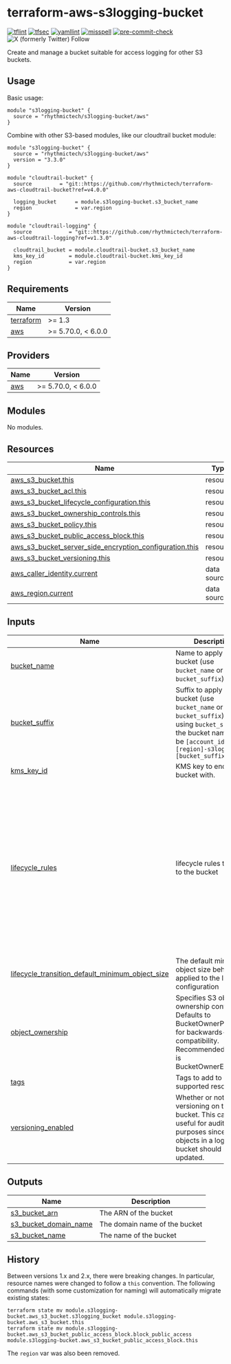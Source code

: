 # terraform-aws-s3logging-bucket
[![tflint](https://github.com/rhythmictech/terraform-aws-s3logging-bucket/actions/workflows/tflint.yaml/badge.svg?branch=master&event=push)](https://github.com/rhythmictech/terraform-aws-s3logging-bucket/actions?query=workflow%3Atflint+event%3Apush+branch%3Amaster)
[![tfsec](https://github.com/rhythmictech/terraform-aws-s3logging-bucket/actions/workflows/tfsec.yaml/badge.svg?branch=master&event=push)](https://github.com/rhythmictech/terraform-aws-s3logging-bucket/actions?query=workflow%3Atfsec+event%3Apush+branch%3Amaster)
[![yamllint](https://github.com/rhythmictech/terraform-aws-s3logging-bucket/actions/workflows/yamllint.yaml/badge.svg?branch=master&event=push)](https://github.com/rhythmictech/terraform-aws-s3logging-bucket/actions?query=workflow%3Ayamllint+event%3Apush+branch%3Amaster)
[![misspell](https://github.com/rhythmictech/terraform-aws-s3logging-bucket/actions/workflows/misspell.yaml/badge.svg?branch=master&event=push)](https://github.com/rhythmictech/terraform-aws-s3logging-bucket/actions?query=workflow%3Amisspell+event%3Apush+branch%3Amaster)
[![pre-commit-check](https://github.com/rhythmictech/terraform-aws-s3logging-bucket/actions/workflows/pre-commit.yaml/badge.svg?branch=master&event=push)](https://github.com/rhythmictech/terraform-aws-s3logging-bucket/actions?query=workflow%3Apre-commit-check+event%3Apush+branch%3Amaster)
![X (formerly Twitter) Follow](https://img.shields.io/twitter/follow/RhythmicTech)


Create and manage a bucket suitable for access logging for other S3 buckets.


## Usage
Basic usage:
```
module "s3logging-bucket" {
  source = "rhythmictech/s3logging-bucket/aws"
}
```

Combine with other S3-based modules, like our cloudtrail bucket module:
```
module "s3logging-bucket" {
  source = "rhythmictech/s3logging-bucket/aws"
  version = "3.3.0"
}

module "cloudtrail-bucket" {
  source         = "git::https://github.com/rhythmictech/terraform-aws-cloudtrail-bucket?ref=v4.0.0"

  logging_bucket      = module.s3logging-bucket.s3_bucket_name
  region              = var.region
}

module "cloudtrail-logging" {
  source            = "git::https://github.com/rhythmictech/terraform-aws-cloudtrail-logging?ref=v1.3.0"

  cloudtrail_bucket = module.cloudtrail-bucket.s3_bucket_name
  kms_key_id        = module.cloudtrail-bucket.kms_key_id
  region            = var.region
}
```


<!-- BEGINNING OF PRE-COMMIT-TERRAFORM DOCS HOOK -->
## Requirements

| Name | Version |
|------|---------|
| <a name="requirement_terraform"></a> [terraform](#requirement\_terraform) | >= 1.3 |
| <a name="requirement_aws"></a> [aws](#requirement\_aws) | >= 5.70.0, < 6.0.0 |

## Providers

| Name | Version |
|------|---------|
| <a name="provider_aws"></a> [aws](#provider\_aws) | >= 5.70.0, < 6.0.0 |

## Modules

No modules.

## Resources

| Name | Type |
|------|------|
| [aws_s3_bucket.this](https://registry.terraform.io/providers/hashicorp/aws/latest/docs/resources/s3_bucket) | resource |
| [aws_s3_bucket_acl.this](https://registry.terraform.io/providers/hashicorp/aws/latest/docs/resources/s3_bucket_acl) | resource |
| [aws_s3_bucket_lifecycle_configuration.this](https://registry.terraform.io/providers/hashicorp/aws/latest/docs/resources/s3_bucket_lifecycle_configuration) | resource |
| [aws_s3_bucket_ownership_controls.this](https://registry.terraform.io/providers/hashicorp/aws/latest/docs/resources/s3_bucket_ownership_controls) | resource |
| [aws_s3_bucket_policy.this](https://registry.terraform.io/providers/hashicorp/aws/latest/docs/resources/s3_bucket_policy) | resource |
| [aws_s3_bucket_public_access_block.this](https://registry.terraform.io/providers/hashicorp/aws/latest/docs/resources/s3_bucket_public_access_block) | resource |
| [aws_s3_bucket_server_side_encryption_configuration.this](https://registry.terraform.io/providers/hashicorp/aws/latest/docs/resources/s3_bucket_server_side_encryption_configuration) | resource |
| [aws_s3_bucket_versioning.this](https://registry.terraform.io/providers/hashicorp/aws/latest/docs/resources/s3_bucket_versioning) | resource |
| [aws_caller_identity.current](https://registry.terraform.io/providers/hashicorp/aws/latest/docs/data-sources/caller_identity) | data source |
| [aws_region.current](https://registry.terraform.io/providers/hashicorp/aws/latest/docs/data-sources/region) | data source |

## Inputs

| Name | Description | Type | Default | Required |
|------|-------------|------|---------|:--------:|
| <a name="input_bucket_name"></a> [bucket\_name](#input\_bucket\_name) | Name to apply to bucket (use `bucket_name` or `bucket_suffix`) | `string` | `null` | no |
| <a name="input_bucket_suffix"></a> [bucket\_suffix](#input\_bucket\_suffix) | Suffix to apply to the bucket (use `bucket_name` or `bucket_suffix`). When using `bucket_suffix`, the bucket name will be `[account_id]-[region]-s3logging-[bucket_suffix].` | `string` | `"default"` | no |
| <a name="input_kms_key_id"></a> [kms\_key\_id](#input\_kms\_key\_id) | KMS key to encrypt bucket with. | `string` | `null` | no |
| <a name="input_lifecycle_rules"></a> [lifecycle\_rules](#input\_lifecycle\_rules) | lifecycle rules to apply to the bucket | <pre>list(object(<br>    {<br>      id                            = string<br>      enabled                       = optional(bool, true)<br>      expiration                    = optional(number)<br>      prefix                        = optional(string)<br>      noncurrent_version_expiration = optional(number)<br>      transition = optional(list(object({<br>        days          = number<br>        storage_class = string<br>      })))<br>  }))</pre> | <pre>[<br>  {<br>    "id": "expire-noncurrent-objects-after-ninety-days",<br>    "noncurrent_version_expiration": 90<br>  },<br>  {<br>    "id": "transition-to-IA-after-30-days",<br>    "transition": [<br>      {<br>        "days": 30,<br>        "storage_class": "STANDARD_IA"<br>      }<br>    ]<br>  },<br>  {<br>    "expiration": 2557,<br>    "id": "delete-after-seven-years"<br>  }<br>]</pre> | no |
| <a name="input_lifecycle_transition_default_minimum_object_size"></a> [lifecycle\_transition\_default\_minimum\_object\_size](#input\_lifecycle\_transition\_default\_minimum\_object\_size) | The default minimum object size behavior applied to the lifecycle configuration | `string` | `"varies_by_storage_class"` | no |
| <a name="input_object_ownership"></a> [object\_ownership](#input\_object\_ownership) | Specifies S3 object ownership control. Defaults to BucketOwnerPreferred for backwards-compatibility. Recommended value is BucketOwnerEnforced. | `string` | `"BucketOwnerEnforced"` | no |
| <a name="input_tags"></a> [tags](#input\_tags) | Tags to add to supported resources | `map(string)` | `{}` | no |
| <a name="input_versioning_enabled"></a> [versioning\_enabled](#input\_versioning\_enabled) | Whether or not to use versioning on the bucket. This can be useful for audit purposes since objects in a logging bucket should not be updated. | `bool` | `true` | no |

## Outputs

| Name | Description |
|------|-------------|
| <a name="output_s3_bucket_arn"></a> [s3\_bucket\_arn](#output\_s3\_bucket\_arn) | The ARN of the bucket |
| <a name="output_s3_bucket_domain_name"></a> [s3\_bucket\_domain\_name](#output\_s3\_bucket\_domain\_name) | The domain name of the bucket |
| <a name="output_s3_bucket_name"></a> [s3\_bucket\_name](#output\_s3\_bucket\_name) | The name of the bucket |
<!-- END OF PRE-COMMIT-TERRAFORM DOCS HOOK -->

## History
Between versions 1.x and 2.x, there were breaking changes. In particular, resource names were changed to follow a `this` convention. The following commands (with some customization for naming) will automatically migrate existing states:

```
terraform state mv module.s3logging-bucket.aws_s3_bucket.s3logging_bucket module.s3logging-bucket.aws_s3_bucket.this
terraform state mv module.s3logging-bucket.aws_s3_bucket_public_access_block.block_public_access module.s3logging-bucket.aws_s3_bucket_public_access_block.this
```

The `region` var was also been removed.
